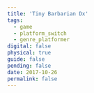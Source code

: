 ```yaml
---
title: 'Tiny Barbarian Dx'
tags:
  - game
  - platform_switch
  - genre_platformer
digital: false
physical: true
guide: false
pending: false
date: 2017-10-26
permalink: false
---
```

